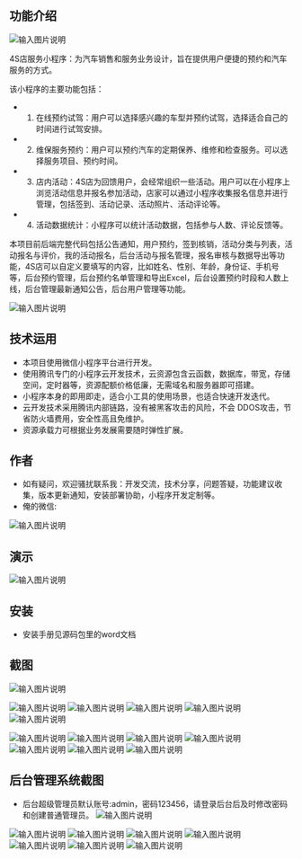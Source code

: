 ## 功能介绍 

![输入图片说明](demo/%E4%BA%8C%E7%BB%B4%E7%A0%81.png)

 4S店服务小程序：为汽车销售和服务业务设计，旨在提供用户便捷的预约和汽车服务的方式。 

该小程序的主要功能包括：
- 1. 在线预约试驾：用户可以选择感兴趣的车型并预约试驾，选择适合自己的时间进行试驾安排。 
- 2. 维保服务预约：用户可以预约汽车的定期保养、维修和检查服务。可以选择服务项目、预约时间。 
- 3. 店内活动：4S店为回馈用户，会经常组织一些活动。用户可以在小程序上浏览活动信息并报名参加活动，店家可以通过小程序收集报名信息并进行管理，包括签到、活动记录、活动照片、活动评论等。
- 4. 活动数据统计：小程序可以统计活动数据，包括参与人数、评论反馈等。   

本项目前后端完整代码包括公告通知，用户预约，签到核销，活动分类与列表，活动报名与评价，我的活动报名，后台活动与报名管理，报名审核与数据导出等功能，4S店可以自定义要填写的内容，比如姓名、性别、年龄，身份证、手机号等，后台预约管理，后台预约名单管理和导出Excel，后台设置预约时段和人数上线，后台管理最新通知公告，后台用户管理等功能。

![输入图片说明](demo/4s%E5%BA%97%20(2).jpg)

## 技术运用
- 本项目使用微信小程序平台进行开发。
- 使用腾讯专门的小程序云开发技术，云资源包含云函数，数据库，带宽，存储空间，定时器等，资源配额价格低廉，无需域名和服务器即可搭建。
- 小程序本身的即用即走，适合小工具的使用场景，也适合快速开发迭代。
- 云开发技术采用腾讯内部链路，没有被黑客攻击的风险，不会 DDOS攻击，节省防火墙费用，安全性高且免维护。
- 资源承载力可根据业务发展需要随时弹性扩展。  



## 作者
- 如有疑问，欢迎骚扰联系我：开发交流，技术分享，问题答疑，功能建议收集，版本更新通知，安装部署协助，小程序开发定制等。
- 俺的微信: 
 

![输入图片说明](demo/11.png)

## 演示 

 ![输入图片说明](demo/%E4%BA%8C%E7%BB%B4%E7%A0%81.png)

## 安装

- 安装手册见源码包里的word文档
 


## 截图
![输入图片说明](demo/0%E9%A6%96%E9%A1%B5.png)

![输入图片说明](demo/1%E7%9F%A5%E8%AF%86%E5%92%A8%E8%AF%A2.png)
![输入图片说明](demo/2%E9%A2%84%E7%BA%A6.png)
![输入图片说明](demo/4%E9%A2%84%E7%BA%A6.png)
![输入图片说明](demo/3%E6%97%A5%E5%8E%86.png)
 ![输入图片说明](demo/5%E9%A2%84%E7%BA%A6%E7%99%BB%E8%AE%B0.png)

![输入图片说明](demo/6%E6%88%91%E7%9A%84%E9%A2%84%E7%BA%A6.png)
![输入图片说明](demo/7%E6%88%91%E7%9A%84%E9%A2%84%E7%BA%A6%E8%AF%A6%E6%83%85.png)
![输入图片说明](demo/8%E6%B4%BB%E5%8A%A8.png)
![输入图片说明](demo/9%E6%B4%BB%E5%8A%A8%E8%AF%A6%E6%83%85.png)
![输入图片说明](demo/10%E6%88%91%E7%9A%84%E6%B4%BB%E5%8A%A8%E6%8A%A5%E5%90%8D.png)
![输入图片说明](demo/11%E6%88%91%E7%9A%84.png)
![输入图片说明](demo/12%E8%AF%95%E9%A9%BE.png)

## 后台管理系统截图 
- 后台超级管理员默认账号:admin，密码123456，请登录后台后及时修改密码和创建普通管理员。
![输入图片说明](demo/80%E5%90%8E%E5%8F%B0-%E9%A6%96%E9%A1%B5.png)

![输入图片说明](demo/81%E5%90%8E%E5%8F%B0-%E9%A2%84%E7%BA%A6%E7%AE%A1%E7%90%86.png)
![输入图片说明](demo/82%E5%90%8E%E5%8F%B0-%E9%A2%84%E7%BA%A6%E5%90%8D%E5%8D%95.png)
![输入图片说明](demo/83%E5%90%8E%E5%8F%B0-%E9%A2%84%E7%BA%A6%E8%AE%B0%E5%BD%95%E5%AF%BC%E5%87%BA.png)
![输入图片说明](demo/85%E5%90%8E%E5%8F%B0-%E6%B4%BB%E5%8A%A8%E7%AE%A1%E7%90%86.png)
![输入图片说明](demo/86%E5%90%8E%E5%8F%B0-%E6%B4%BB%E5%8A%A8%E5%90%8D%E5%8D%95.png)
![输入图片说明](demo/87%E5%90%8E%E5%8F%B0-%E6%B4%BB%E5%8A%A8%E6%A0%B8%E9%94%80.png)
![输入图片说明](demo/88%E5%90%8E%E5%8F%B0-%E5%86%85%E5%AE%B9%E7%AE%A1%E7%90%86.png)


